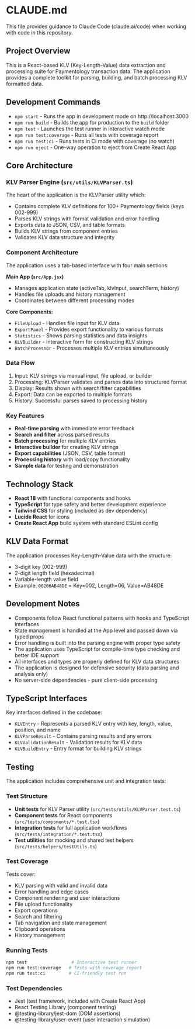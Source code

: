 # CLAUDE.md

This file provides guidance to Claude Code (claude.ai/code) when working with code in this repository.

## Project Overview

This is a React-based KLV (Key-Length-Value) data extraction and processing suite for Paymentology transaction data. The application provides a complete toolkit for parsing, building, and batch processing KLV formatted data.

## Development Commands

- `npm start` - Runs the app in development mode on http://localhost:3000
- `npm run build` - Builds the app for production to the `build` folder  
- `npm test` - Launches the test runner in interactive watch mode
- `npm run test:coverage` - Runs all tests with coverage report
- `npm run test:ci` - Runs tests in CI mode with coverage (no watch)
- `npm run eject` - One-way operation to eject from Create React App

## Core Architecture

### KLV Parser Engine (`src/utils/KLVParser.ts`)
The heart of the application is the KLVParser utility which:
- Contains complete KLV definitions for 100+ Paymentology fields (keys 002-999)
- Parses KLV strings with format validation and error handling
- Exports data to JSON, CSV, and table formats
- Builds KLV strings from component entries
- Validates KLV data structure and integrity

### Component Architecture
The application uses a tab-based interface with four main sections:

**Main App (`src/App.jsx`)**
- Manages application state (activeTab, klvInput, searchTerm, history)
- Handles file uploads and history management
- Coordinates between different processing modes

**Core Components:**
- `FileUpload` - Handles file input for KLV data
- `ExportPanel` - Provides export functionality to various formats
- `Statistics` - Shows parsing statistics and data insights
- `KLVBuilder` - Interactive form for constructing KLV strings
- `BatchProcessor` - Processes multiple KLV entries simultaneously

### Data Flow
1. Input: KLV strings via manual input, file upload, or builder
2. Processing: KLVParser validates and parses data into structured format
3. Display: Results shown with search/filter capabilities
4. Export: Data can be exported to multiple formats
5. History: Successful parses saved to processing history

### Key Features
- **Real-time parsing** with immediate error feedback
- **Search and filter** across parsed results
- **Batch processing** for multiple KLV entries
- **Interactive builder** for creating KLV strings
- **Export capabilities** (JSON, CSV, table format)
- **Processing history** with load/copy functionality
- **Sample data** for testing and demonstration

## Technology Stack

- **React 18** with functional components and hooks
- **TypeScript** for type safety and better development experience
- **Tailwind CSS** for styling (included as dev dependency)
- **Lucide React** for icons
- **Create React App** build system with standard ESLint config

## KLV Data Format

The application processes Key-Length-Value data with the structure:
- 3-digit key (002-999)
- 2-digit length field (hexadecimal)
- Variable-length value field
- Example: `00206AB48DE` = Key=002, Length=06, Value=AB48DE

## Development Notes

- Components follow React functional patterns with hooks and TypeScript interfaces
- State management is handled at the App level and passed down via typed props
- Error handling is built into the parsing engine with proper type safety
- The application uses TypeScript for compile-time type checking and better IDE support
- All interfaces and types are properly defined for KLV data structures
- The application is designed for defensive security (data parsing and analysis only)
- No server-side dependencies - pure client-side processing

## TypeScript Interfaces

Key interfaces defined in the codebase:
- `KLVEntry` - Represents a parsed KLV entry with key, length, value, position, and name
- `KLVParseResult` - Contains parsing results and any errors
- `KLVValidationResult` - Validation results for KLV data
- `KLVBuildEntry` - Entry format for building KLV strings

## Testing

The application includes comprehensive unit and integration tests:

### Test Structure
- **Unit tests** for KLV Parser utility (`src/tests/utils/KLVParser.test.ts`)
- **Component tests** for React components (`src/tests/components/*.test.tsx`)
- **Integration tests** for full application workflows (`src/tests/integration/*.test.tsx`)
- **Test utilities** for mocking and shared test helpers (`src/tests/helpers/testUtils.ts`)

### Test Coverage
Tests cover:
- KLV parsing with valid and invalid data
- Error handling and edge cases
- Component rendering and user interactions
- File upload functionality
- Export operations
- Search and filtering
- Tab navigation and state management
- Clipboard operations
- History management

### Running Tests
```bash
npm test                 # Interactive test runner
npm run test:coverage   # Tests with coverage report
npm run test:ci         # CI-friendly test run
```

### Test Dependencies
- Jest (test framework, included with Create React App)
- React Testing Library (component testing)
- @testing-library/jest-dom (DOM assertions)
- @testing-library/user-event (user interaction simulation)
